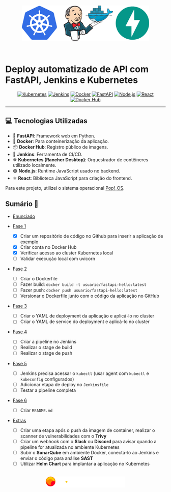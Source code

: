 <p align="center">
  <img src="./assets/logos/projeto3.png" alt="Logo do Projeto 3" width="400">
</p>
<br>

# Deploy automatizado de API com FastAPI, Jenkins e Kubernetes

<div align="center">
  <a href="https://kubernetes.io/" target="_blank">
    <img src="https://img.shields.io/badge/Kubernetes-326ce5?style=for-the-badge&logo=kubernetes&logoColor=white" alt="Kubernetes" title="Kubernetes"/></a>
  <a href="https://www.jenkins.io/" target="_blank">
    <img src="https://img.shields.io/badge/Jenkins-d24939?style=for-the-badge&logo=jenkins&logoColor=white" alt="Jenkins" title="Jenkins"/></a>
  <a href="https://www.docker.com/" target="_blank">
    <img src="https://img.shields.io/badge/Docker-0db7ed?style=for-the-badge&logo=docker&logoColor=white" alt="Docker" title="Docker"/></a>
  <a href="https://fastapi.tiangolo.com/" target="_blank">
    <img src="https://img.shields.io/badge/FastAPI-009688?style=for-the-badge&logo=fastapi&logoColor=white" alt="FastAPI" title="FastAPI"/></a>
  <a href="https://nodejs.org/" target="_blank">
    <img src="https://img.shields.io/badge/Node.js-339933?style=for-the-badge&logo=node.js&logoColor=white" alt="Node.js" title="Node.js"/></a>
  <a href="https://reactjs.org/" target="_blank">
    <img src="https://img.shields.io/badge/React-20232a?style=for-the-badge&logo=react&logoColor=61dafb" alt="React" title="React"/></a>
  <a href="https://hub.docker.com/" target="_blank">
    <img src="https://img.shields.io/badge/Docker_Hub-003f8c?style=for-the-badge&logo=docker&logoColor=white" alt="Docker Hub" title="Docker Hub"/></a>
</div>

---

## 💻 Tecnologias Utilizadas

* 🐍 **FastAPI**: Framework web em Python.
* 🐳 **Docker**: Para conteinerização da aplicação.
* 📦 **Docker Hub**: Registro público de imagens.
* 🧰 **Jenkins**: Ferramenta de CI/CD.
* ☸️ **Kubernetes (Rancher Desktop)**: Orquestrador de contêineres utilizado localmente.
* 🟢 **Node.js**: Runtime JavaScript usado no backend.
* ⚛️ **React**: Biblioteca JavaScript para criação do frontend.

Para este projeto, utilizei o sistema operacional [Pop!\_OS](https://system76.com/pop/).

## Sumário 📝

- [Enunciado](https://github.com/andrrade/Project3-CompassUOL-DevSecOps/blob/main/PB-Projeto-DevOps.pdf)

- [Fase 1](https://github.com/andrrade/Project3-CompassUOL-DevSecOps/blob/main/Fases/01-Preparacao-do-Projeto/README.md)  
  - [x] Criar um repositório de código no Github para inserir a aplicação de exemplo  
  - [x] Criar conta no Docker Hub  
  - [x] Verificar acesso ao cluster Kubernetes local  
  - [ ] Validar execução local com uvicorn  

- [Fase 2](https://github.com/andrrade/Project3-CompassUOL-DevSecOps/blob/main/Fases/02-Conteinerizacao-com-Docker/README.md)  
  - [ ] Criar o Dockerfile  
  - [ ] Fazer build: `docker build -t usuario/fastapi-hello:latest`  
  - [ ] Fazer push: `docker push usuario/fastapi-hello:latest`  
  - [ ] Versionar o Dockerfile junto com o código da aplicação no GitHub  

- [Fase 3](https://github.com/andrrade/Project3-CompassUOL-DevSecOps/blob/main/Fases/03-Arquivos-de-Deploy-no-Kubernetes/README.md)  
  - [ ] Criar o YAML de deployment da aplicação e aplicá-lo no cluster  
  - [ ] Criar o YAML de service do deployment e aplicá-lo no cluster  

- [Fase 4](https://github.com/andrrade/Project3-CompassUOL-DevSecOps/blob/main/Fases/04-Jenkins-Build-Push/README.md)  
  - [ ] Criar a pipeline no Jenkins  
  - [ ] Realizar o stage de build  
  - [ ] Realizar o stage de push  

- [Fase 5](https://github.com/andrrade/Project3-CompassUOL-DevSecOps/blob/main/Fases/05-Jenkins-Deploy-no-Kubernetes/README.md)  
  - [ ] Jenkins precisa acessar o `kubectl` (usar agent com `kubectl` e `kubeconfig` configurados)  
  - [ ] Adicionar etapa de deploy no `Jenkinsfile`  
  - [ ] Testar a pipeline completa  

- [Fase 6](https://github.com/andrrade/Project3-CompassUOL-DevSecOps/tree/main/Fases/06-Documentacao)  
  - [ ] Criar `README.md`  

- [Extras](https://github.com/andrrade/Project3-CompassUOL-DevSecOps/tree/main/Fases/07-Desafios-Extras)  
  - [ ] Criar uma etapa após o push da imagem de container, realizar o scanner de vulnerabilidades com o **Trivy**  
  - [ ] Criar um webhook com o **Slack** ou **Discord** para avisar quando a pipeline for atualizada no ambiente Kubernetes  
  - [ ] Subir o **SonarQube** em ambiente Docker, conectá-lo ao Jenkins e enviar o código para análise **SAST**  
  - [ ] Utilizar **Helm Chart** para implantar a aplicação no Kubernetes  

<p align="center">
  <br>
  <img src="./assets/logos/compassUol.png" alt="CompassUOL Logo" width="250">
</p>
